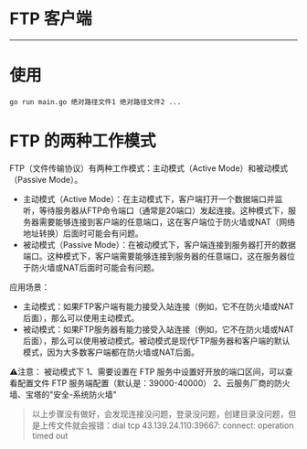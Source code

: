 # FTP 客户端
---

# 使用
```
go run main.go 绝对路径文件1 绝对路径文件2 ...
```

# FTP 的两种工作模式
FTP（文件传输协议）有两种工作模式：主动模式（Active Mode）和被动模式（Passive Mode）。
- 主动模式（Active Mode）：在主动模式下，客户端打开一个数据端口并监听，等待服务器从FTP命令端口（通常是20端口）发起连接。这种模式下，服务器需要能够连接到客户端的任意端口，这在客户端位于防火墙或NAT（网络地址转换）后面时可能会有问题。
- 被动模式（Passive Mode）：在被动模式下，客户端连接到服务器打开的数据端口。这种模式下，客户端需要能够连接到服务器的任意端口，这在服务器位于防火墙或NAT后面时可能会有问题。

应用场景：
- 主动模式：如果FTP客户端有能力接受入站连接（例如，它不在防火墙或NAT后面），那么可以使用主动模式。
- 被动模式：如果FTP服务器有能力接受入站连接（例如，它不在防火墙或NAT后面），那么可以使用被动模式。被动模式是现代FTP服务器和客户端的默认模式，因为大多数客户端都在防火墙或NAT后面。


⚠️注意： 被动模式下
1、需要设置在 FTP 服务中设置好开放的端口区间，可以查看配置文件 FTP 服务端配置（默认是：39000-40000）
2、云服务厂商的防火墙、宝塔的"安全-系统防火墙"

> 以上步骤没有做好，会发现连接没问题，登录没问题，创建目录没问题，但是上传文件就会报错：dial tcp 43.139.24.110:39667: connect: operation timed out